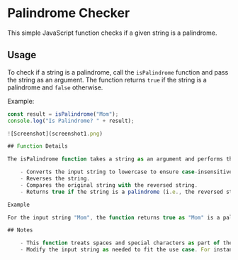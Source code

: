 # Palindrome Checker

This simple JavaScript function checks if a given string is a palindrome.

## Usage

To check if a string is a palindrome, call the `isPalindrome` function and pass the string as an argument. The function returns `true` if the string is a palindrome and `false` otherwise.

Example:

```javascript
const result = isPalindrome("Mom");
console.log("Is Palindrome? " + result); 

![Screenshot](screenshot1.png)

## Function Details

The isPalindrome function takes a string as an argument and performs the following steps:

    - Converts the input string to lowercase to ensure case-insensitive comparison.
    - Reverses the string.
    - Compares the original string with the reversed string.
    - Returns true if the string is a palindrome (i.e., the reversed string is identical to the original string), otherwise returns false.

Example

For the input string "Mom", the function returns true as "Mom" is a palindrome.

## Notes

    - This function treats spaces and special characters as part of the string. For example, "race car" will not be considered a palindrome because of the space.
    - Modify the input string as needed to fit the use case. For instance, remove spaces or punctuation before passing the string to the function if necessary.